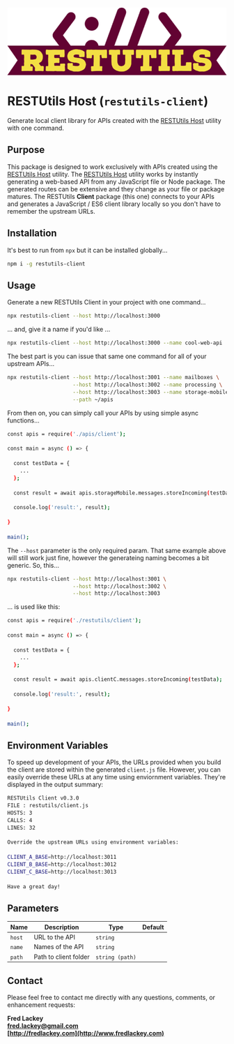 ![RESTUtils Logo](./docs/images/logo-wide.png)

# RESTUtils Host (`restutils-client`)

Generate local client library for APIs created with the [RESTUtils Host](https://github.com/restutils/restutils-host) utility with one command.

## Purpose

This package is designed to work exclusively with APIs created using the [RESTUtils Host](https://github.com/restutils/restutils-host) utility.  The [RESTUtils Host](https://github.com/restutils/restutils-host) utility works by instantly generating a web-based API from any JavaScript file or Node package.  The generated routes can be extensive and they change as your file or package matures.  The RESTUtils **Client** package (this one) connects to your APIs and generates a JavaScript / ES6 client library locally so you don't have to remember the upstream URLs.

## Installation

It's best to run from `npx` but it can be installed globally...

```bash
npm i -g restutils-client
```

## Usage  

Generate a new RESTUtils Client in your project with one command...

```bash
npx restutils-client --host http://localhost:3000
```

... and, give it a name if you'd like ...

```bash
npx restutils-client --host http://localhost:3000 --name cool-web-api
```

The best part is you can issue that same one command for all of your upstream APIs...

```bash
npx restutils-client --host http://localhost:3001 --name mailboxes \
                     --host http://localhost:3002 --name processing \
                     --host http://localhost:3003 --name storage-mobile \
                     --path ~/apis
```

From then on, you can simply call your APIs by using simple async functions...

```bash
const apis = require('./apis/client');

const main = async () => {

  const testData = {
    ...
  };

  const result = await apis.storageMobile.messages.storeIncoming(testData);

  console.log('result:', result);

}

main();

```

The `--host` parameter is the only required param.  That same example above will still work just fine, however the generateing naming becomes a bit generic.  So, this...

```bash
npx restutils-client --host http://localhost:3001 \
                     --host http://localhost:3002 \
                     --host http://localhost:3003
```

... is used like this:

```bash
const apis = require('./restutils/client');

const main = async () => {

  const testData = {
    ...
  };

  const result = await apis.clientC.messages.storeIncoming(testData);

  console.log('result:', result);

}

main();

```

## Environment Variables

To speed up development of your APIs, the URLs provided when you build the client are stored within the generated `client.js` file.  However, you can easily override these URLs at any time using enviornment variables.  They're displayed in the output summary:

```bash
RESTUtils Client v0.3.0
FILE : restutils/client.js
HOSTS: 3
CALLS: 4
LINES: 32
 
Override the upstream URLs using environment variables:
 
CLIENT_A_BASE=http://localhost:3011
CLIENT_B_BASE=http://localhost:3012
CLIENT_C_BASE=http://localhost:3013
 
Have a great day!
```

## Parameters

| Name   | Description           | Type            | Default |
|--------|-----------------------|-----------------|---------|
| `host` | URL to the API        | `string`        |         |
| `name` | Names of the API      | `string`        |         |
| `path` | Path to client folder | `string (path)` |         |

## Contact

Please feel free to contact me directly with any questions, comments, or enhancement requests:

**Fred Lackey**  
**[fred.lackey@gmail.com](mailto://fred.lackey@gmail.com)**  
**[http://fredlackey.com](http://www.fredlackey.com)**  
